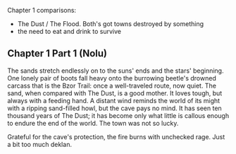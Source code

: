 
Chapter 1 comparisons:
- The Dust / The Flood. Both's got towns destroyed by something
- the need to eat and drink to survive
## Chapter 1 Part 1 (Nolu)

The sands stretch endlessly on to the suns' ends and the stars' beginning. One lonely pair of boots fall heavy onto the burrowing beetle's drowned carcass that is the Bzor Trail: once a well-traveled route, now quiet. The sand, when compared with The Dust, is a good mother. It loves tough, but always with a feeding hand. A distant wind reminds the world of its might with a ripping sand-filled howl, but the cave pays no mind. It has seen ten thousand years of The Dust; it has become only what little is callous enough to endure the end of the world. The town was not so lucky.

Grateful for the cave's protection, the fire burns with unchecked rage. Just a bit too much deklan.